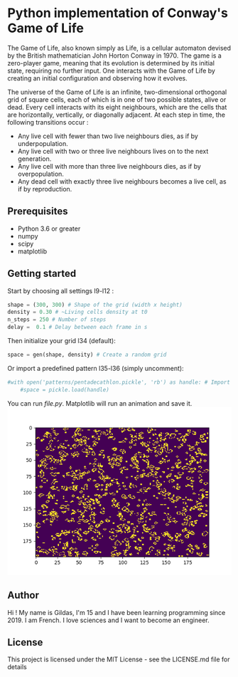 # Python implementation of Conway's Game of Life
The Game of Life, also known simply as Life, is a cellular automaton devised by the British mathematician John Horton Conway in 1970.
The game is a zero-player game, meaning that its evolution is determined by its initial state, requiring no further input. One interacts with the Game of Life by creating an initial configuration and observing how it evolves.

The universe of the Game of Life is an infinite, two-dimensional orthogonal grid of square cells, each of which is in one of two possible states, alive or dead. Every cell interacts with its eight neighbours, which are the cells that are horizontally, vertically, or diagonally adjacent. At each step in time, the following transitions occur :
- Any live cell with fewer than two live neighbours dies, as if by underpopulation.
- Any live cell with two or three live neighbours lives on to the next generation.
- Any live cell with more than three live neighbours dies, as if by overpopulation.
- Any dead cell with exactly three live neighbours becomes a live cell, as if by reproduction.

## Prerequisites
- Python 3.6 or greater
- numpy
- scipy
- matplotlib

## Getting started
Start by choosing all settings l9-l12 :
```python
shape = (300, 300) # Shape of the grid (width x height)
density = 0.30 # ~Living cells density at t0
n_steps = 250 # Number of steps
delay =  0.1 # Delay between each frame in s
```
Then initialize your grid l34 (default):
```python
space = gen(shape, density) # Create a random grid
```
Or import a predefined pattern l35-l36 (simply uncomment):
```python
#with open('patterns/pentadecathlon.pickle', 'rb') as handle: # Import a pattern
    #space = pickle.load(handle)
```
You can run *file.py*.
Matplotlib will run an animation and save it.
![Example animation (200,200)](https://github.com/gildas-ev/Game-of-Life/blob/master/Example.png)

## Author
Hi ! My name is Gildas, I'm 15 and I have been learning programming since 2019. I am French. I love sciences and I want to become an engineer.


## License
This project is licensed under the MIT License - see the LICENSE.md file for details
